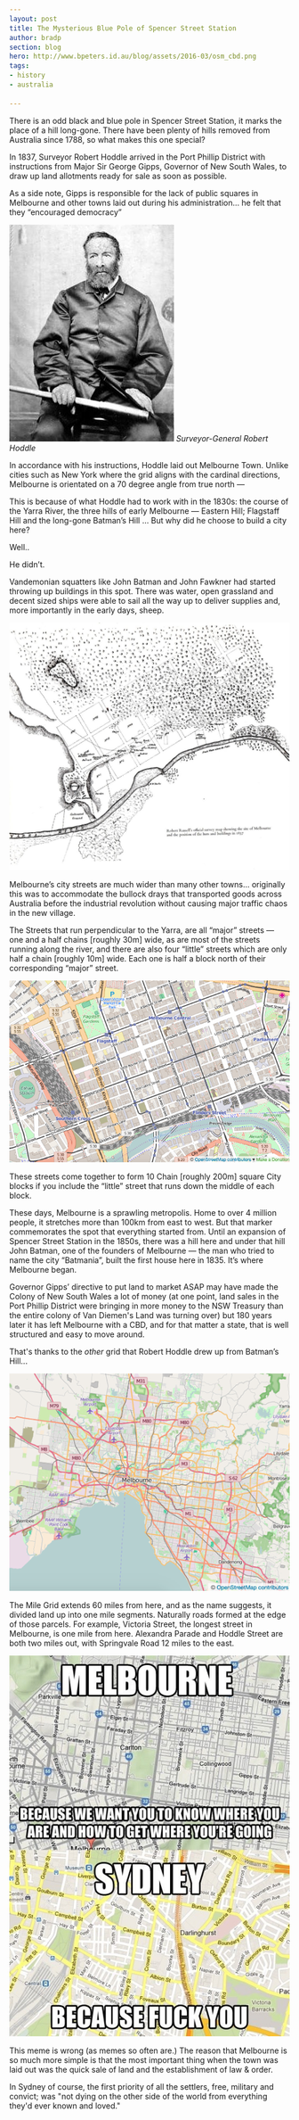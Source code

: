 ```yaml
---
layout: post
title: The Mysterious Blue Pole of Spencer Street Station
author: bradp
section: blog
hero: http://www.bpeters.id.au/blog/assets/2016-03/osm_cbd.png
tags:
- history
- australia

---
```


There is an odd black and blue pole in Spencer Street Station, it marks the place of a hill long-gone. There have been plenty of hills removed from Australia since 1788, so what makes this one special?

<!--more-->

In 1837, Surveyor Robert Hoddle arrived in the Port Phillip District with instructions from Major Sir George Gipps, Governor of New South Wales, to draw up land allotments ready for sale as soon as possible.

As a side note, Gipps is responsible for the lack of public squares in Melbourne and other towns laid out during his administration… he felt that they “encouraged democracy” 

![Robert Hoddle](/blog/assets/2016-03/robert_hoddle.jpg)
*Surveyor-General Robert Hoddle*

In accordance with his instructions, Hoddle laid out Melbourne Town. Unlike cities such as New York where the grid aligns with the cardinal directions, Melbourne is orientated on a 70 degree angle from true north — 

This is because of what Hoddle had to work with in the 1830s: the course of the Yarra River, the three hills of early Melbourne — Eastern Hill; Flagstaff Hill and the long-gone Batman’s Hill … But why did he choose to build a city here?  

Well..  

He didn’t. 

Vandemonian squatters like John Batman and John Fawkner had started throwing up buildings in this spot. There was water, open grassland and decent sized ships were able to sail all the way up to deliver supplies and, more importantly in the early days, sheep.

![Map](/blog/assets/2016-03/batmans_hill.jpg)

Melbourne’s city streets are much wider than many other towns... originally this was to accommodate the bullock drays that transported goods across Australia before the industrial revolution without causing major traffic chaos in the new village.

The Streets that run perpendicular to the Yarra, are all “major” streets — one and a half chains [roughly 30m] wide, as are most of the streets running along the river, and there are also four “little” streets which are only half a chain [roughly 10m] wide. Each one is half a block north of their corresponding “major” street.

![Map](/blog/assets/2016-03/osm_cbd.png)

These streets come together to form 10 Chain [roughly 200m] square City blocks if you include the “little” street that runs down the middle of each block.

These days, Melbourne is a sprawling metropolis. Home to over 4 million people, it stretches more than 100km from east to west. But that marker commemorates the spot that everything started from. Until an expansion of Spencer Street Station in the 1850s, there was a hill here and under that hill John Batman, one of the founders of Melbourne — the man who tried to name the city “Batmania”, built the first house here in 1835. It’s where Melbourne began.

Governor Gipps’ directive to put land to market ASAP may have made the Colony of New South Wales a lot of money (at one point, land sales in the Port Phillip District were bringing in more money to the NSW Treasury than the entire colony of Van Diemen's Land was turning over) but 180 years later it has left Melbourne with a CBD, and for that matter a state, that is well structured and easy to move around.

<p>That's thanks to the <span style="font-style:italic;">other</span> grid that Robert Hoddle drew up from Batman’s Hill...</p>

![Map](/blog/assets/2016-03/osm_metro.png)

The Mile Grid extends 60 miles from here, and as the name suggests, it divided land up into one mile segments. Naturally roads formed at the edge of those parcels. For example, Victoria Street, the longest street in Melbourne, is one mile from here. Alexandra Parade and Hoddle Street are both two miles out, with Springvale Road 12 miles to the east. 

![MEL-SYD layout meme](/blog/assets/2016-03/map_meme.jpg)

This meme is wrong (as memes so often are.) The reason that Melbourne is so much more simple is that the most important thing when the town was laid out was the quick sale of land and the establishment of law & order. 

In Sydney of course, the first priority of all the settlers, free, military and convict; was "not dying on the other side of the world from everything they'd ever known and loved."